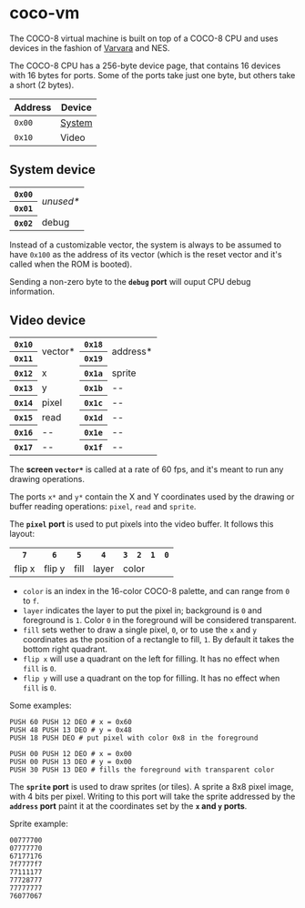 # coco-vm

The COCO-8 virtual machine is built on top of a COCO-8 CPU and uses devices in the fashion of [Varvara](https://wiki.xxiivv.com/site/varvara.html) and NES.

The COCO-8 CPU has a 256-byte device page, that contains 16 devices with 16 bytes for ports. Some of the ports take just one byte, but others take a short (2 bytes).

| Address | Device                   |
| ------- | ------------------------ |
| `0x00`  | [System](#system-device) |
| `0x10`  | Video                    |

## System device

<table>
  <tr><th><code>0x00</code></th><td rowspan="2"><i>unused*</i></td></tr>
  <tr><th><code>0x01</code></th></tr>
  <tr><th><code>0x02</code></th><td>debug</td></tr>
</table>

Instead of a customizable vector, the system is always to be assumed to have `0x100` as the address of its vector (which is the reset vector and it's called when the ROM is booted).

Sending a non-zero byte to the **`debug` port** will ouput CPU debug information.

## Video device

<table>
  <tr><th><code>0x10</code></th><td rowspan="2">vector*</td><th><code>0x18</code></th><td rowspan="2">address*</td></tr>
  <tr><th><code>0x11</code></th><th><code>0x19</code></th></tr>
  <tr><th><code>0x12</code></th><td>x</td><th><code>0x1a</code></th><td>sprite</td></tr>
  <tr><th><code>0x13</code></th><td>y</td><th><code>0x1b</code></th><td>--</td></tr>
  <tr><th><code>0x14</code></th><td>pixel</td><th><code>0x1c</code></th><td>--</td></tr>
  <tr><th><code>0x15</code></th><td>read</td><th><code>0x1d</code></th><td>--</td></tr>
  <tr><th><code>0x16</code></th><td>--</td><th><code>0x1e</code></th><td>--</td></tr>
  <tr><th><code>0x17</code></th><td>--</td><th><code>0x1f</code></th><td>--</td></tr>
</table>

The **screen <code>vector\*</code>** is called at a rate of 60 fps, and it's meant to run any drawing operations.

The ports `x*` and `y*` contain the X and Y coordinates used by the drawing or buffer reading operations: `pixel`, `read` and `sprite`.

The **`pixel` port** is used to put pixels into the video buffer. It follows this layout:

<table>
  <tr>
    <th><code>7</code></th>
    <th><code>6</code></th>
    <th><code>5</code></th>
    <th><code>4</code></th>
    <th><code>3</code></th>
    <th><code>2</code></th>
    <th><code>1</code></th>
    <th><code>0</code></th>
  </tr>
  <tr>
    <td>flip x</td>
    <td>flip y</td>
    <td>fill</td>
    <td>layer</td>
    <td colspan="4">color</td>
  </tr>
</table>

- `color` is an index in the 16-color COCO-8 palette, and can range from `0` to `f`.
- `layer` indicates the layer to put the pixel in; background is `0` and foreground is `1`. Color `0` in the foreground will be considered transparent.
- `fill` sets wether to draw a single pixel, `0`, or to use the `x` and `y` coordinates as the position of a rectangle to fill, `1`. By default it takes the bottom right quadrant.
- `flip x` will use a quadrant on the left for filling. It has no effect when `fill` is `0`.
- `flip y` will use a quadrant on the top for filling. It has no effect when `fill` is `0`.

Some examples:

```uxn
PUSH 60 PUSH 12 DEO # x = 0x60
PUSH 48 PUSH 13 DEO # y = 0x48
PUSH 18 PUSH DEO # put pixel with color 0x8 in the foreground
```

```uxn
PUSH 00 PUSH 12 DEO # x = 0x00
PUSH 00 PUSH 13 DEO # y = 0x00
PUSH 30 PUSH 13 DEO # fills the foreground with transparent color
```

The **`sprite` port** is used to draw sprites (or tiles). A sprite a 8x8 pixel image, with 4 bits per pixel. Writing to this port will take the sprite addressed by the **`address` port** paint it at the coordinates set by the **`x` and `y` ports**.

Sprite example:

```
00777700
07777770
67177176
7f7777f7
77111177
77728777
77777777
76077067
```
